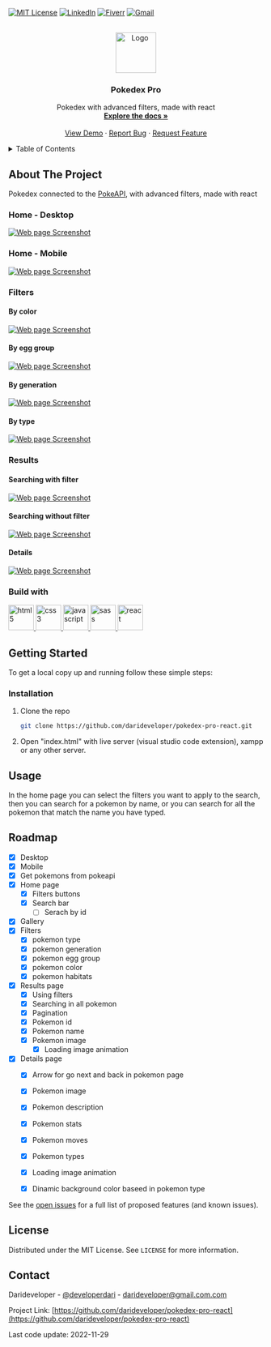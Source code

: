 <!-- Improved compatibility of back to top link: See: https://github.com/othneildrew/Best-README-Template/pull/73 -->
<a name="readme-top"></a>
<!--
*** Thanks for checking out the Best-README-Template. If you have a suggestion
*** that would make this better, please fork the repo and create a pull request
*** or simply open an issue with the tag "enhancement".
*** Don't forget to give the project a star!
*** Thanks again! Now go create something AMAZING! :D
-->



<!-- PROJECT SHIELDS -->
<!--
*** I'm using markdown "reference style" links for readability.
*** Reference links are enclosed in brackets [ ] instead of parentheses ( ).
*** See the bottom of this document for the declaration of the reference variables
*** for contributors-url, forks-url, etc. This is an optional, concise syntax you may use.
*** https://www.markdownguide.org/basic-syntax/#reference-style-links
-->
[![MIT License][license-shield]][license-url]
[![LinkedIn][linkedin-shield]][linkedin-url]
[![Fiverr][fiverr-shield]][fiverr-url]
[![Gmail][gmail-shield]][gmail-url]



<!-- PROJECT LOGO -->
<br />
<div align="center">
  <a href="https://github.com/darideveloper/pokedex-pro-react">
    <img src="./imgs/favicon.png" alt="Logo" width="80" height="80">
  </a>

<h3 align="center">Pokedex Pro</h3>

  <p align="center">
    Pokedex with advanced filters, made with react
    <br />
    <a href="https://github.com/darideveloper/pokedex-pro-react"><strong>Explore the docs »</strong></a>
    <br />
    <br />
    <a href="https://darideveloper.github.io/pokedex-pro-react/">View Demo</a>
    ·
    <a href="https://github.com/darideveloper/pokedex-pro-react/issues">Report Bug</a>
    ·
    <a href="https://github.com/darideveloper/pokedex-pro-react/issues">Request Feature</a>
  </p>
</div>



<!-- TABLE OF CONTENTS -->
<details>
  <summary>Table of Contents</summary>
  <ol>
    <li>
      <a href="#about-the-project">About The Project</a>
      <ul>
        <li><a href="#built-with">Built With</a></li>
      </ul>
    </li>
    <li>
      <a href="#getting-started">Getting Started</a>
      <ul>
        <li><a href="#prerequisites">Prerequisites</a></li>
        <li><a href="#installation">Installation</a></li>
      </ul>
    </li>
    <li><a href="#usage">Usage</a></li>
    <li><a href="#roadmap">Roadmap</a></li>
    <li><a href="#license">License</a></li>
    <li><a href="#contact">Contact</a></li>
  </ol>
</details>



<!-- ABOUT THE PROJECT -->
## About The Project

Pokedex connected to the [PokeAPI](https://pokeapi.co/), with advanced filters, made with react

### Home - Desktop

[![Web page Screenshot][ss-home-desktop]](https://darideveloper.github.io/pokedex-pro-react/)

### Home - Mobile

[![Web page Screenshot][ss-home-mobile]](https://darideveloper.github.io/pokedex-pro-react/)


### Filters

#### By color

[![Web page Screenshot][ss-filter-color]](https://darideveloper.github.io/pokedex-pro-react/)

#### By egg group

[![Web page Screenshot][ss-filter-eggs]](https://darideveloper.github.io/pokedex-pro-react/)

#### By generation
  
[![Web page Screenshot][ss-filter-generations]](https://darideveloper.github.io/pokedex-pro-react/)

#### By type

[![Web page Screenshot][ss-filter-types]](https://darideveloper.github.io/pokedex-pro-react/)

### Results

#### Searching with filter

[![Web page Screenshot][ss-results-1]](https://darideveloper.github.io/pokedex-pro-react/)

#### Searching without filter

[![Web page Screenshot][ss-results-2]](https://darideveloper.github.io/pokedex-pro-react/)

#### Details

[![Web page Screenshot][ss-details]](https://darideveloper.github.io/pokedex-pro-react/)

### Build with

<div>
<a href="https://developer.mozilla.org/es/docs/Web/HTML">
  <img src="https://cdn.svgporn.com/logos/html-5.svg" width="50" alt="html5" title="html5">
</a>
<a href="https://developer.mozilla.org/es/docs/Web/CSS">
  <img src="https://cdn.svgporn.com/logos/css-3.svg" width="50" alt="css3" title="css3">
</a>
<a href="https://developer.mozilla.org/es/docs/Web/javascript">
  <img src="https://cdn.svgporn.com/logos/javascript.svg" width="50" alt="javascript" title="javascript">
</a>
<a href="https://sass-lang.com/">
  <img src="https://cdn.svgporn.com/logos/sass.svg" width="50" alt="sass" title="sass">
</a>
<a href="https://es.reactjs.org/">
  <img src="https://cdn.svgporn.com/logos/react.svg" width="50" alt="react" title="react">
</a>
</div>

<!-- GETTING STARTED -->
## Getting Started

To get a local copy up and running follow these simple steps:


### Installation

1. Clone the repo
   ```sh
   git clone https://github.com/darideveloper/pokedex-pro-react.git
   ```
2. Open "index.html" with live server (visual studio code extension), xampp or any other server.

<!-- USAGE EXAMPLES -->
## Usage

In the home page you can select the filters you want to apply to the search, then you can search for a pokemon by name, or you can search for all the pokemon that match the name you have typed.


<!-- ROADMAP -->
## Roadmap

- [x] Desktop
- [x] Mobile
- [x] Get pokemons from pokeapi
- [x] Home page
  - [x] Filters buttons
  - [x] Search bar
    - [ ] Serach by id
- [x] Gallery
- [x] Filters
  - [x] pokemon type
  - [x] pokemon generation
  - [x] pokemon egg group
  - [x] pokemon color
  - [x] pokemon habitats
- [x] Results page
  - [x] Using filters
  - [x] Searching in all pokemon
  - [x] Pagination
  - [x] Pokemon id
  - [x] Pokemon name
  - [x] Pokemon image  
    - [x] Loading image animation
- [x] Details page
  - [x] Arrow for go next and back in pokemon page
  - [x] Pokemon image
  - [x] Pokemon description
  - [x] Pokemon stats
  - [x] Pokemon moves
  - [x] Pokemon types
  - [x] Loading image animation
  - [x] Dinamic background color baseed in pokemon type 


See the [open issues](https://github.com/darideveloper/pokedex-pro-react/issues) for a full list of proposed features (and known issues).



<!-- LICENSE -->
## License

Distributed under the MIT License. See `LICENSE` for more information.


<!-- CONTACT -->
## Contact

Darideveloper - [@developerdari](https://twitter.com/developerdari) - darideveloper@gmail.com.com

Project Link: [https://github.com/darideveloper/pokedex-pro-react](https://github.com/darideveloper/pokedex-pro-react)


<!-- MARKDOWN LINKS & ./imgs/ -->
<!-- https://www.markdownguide.org/basic-syntax/#reference-style-links -->
[contributors-shield]: https://img.shields.io/github/contributors/darideveloper/pokedex-pro-react.svg?style=for-the-badge
[contributors-url]: https://github.com/darideveloper/pokedex-pro-react/graphs/contributors
[forks-shield]: https://img.shields.io/github/forks/darideveloper/pokedex-pro-react.svg?style=for-the-badge
[forks-url]: https://github.com/darideveloper/pokedex-pro-react/network/members
[stars-shield]: https://img.shields.io/github/stars/darideveloper/pokedex-pro-react.svg?style=for-the-badge
[stars-url]: https://github.com/darideveloper/pokedex-pro-react/stargazers
[issues-shield]: https://img.shields.io/github/issues/darideveloper/pokedex-pro-react.svg?style=for-the-badge
[issues-url]: https://github.com/darideveloper/pokedex-pro-react/issues
[license-shield]: https://img.shields.io/github/license/darideveloper/pokedex-pro-react.svg?style=for-the-badge
[license-url]: https://github.com/darideveloper/pokedex-pro-react/blob/master/LICENSE.txt
[linkedin-shield]: https://img.shields.io/badge/-LinkedIn-black.svg?style=for-the-badge&logo=linkedin&colorB=555
[linkedin-url]: https://www.linkedin.com/in/francisco-dari-hernandez-6456b6181/

[ss-filter-color]: ./imgs/screenshots/filter_color.png
[ss-filter-eggs]: ./imgs/screenshots/filter_eggs.png
[ss-filter-generations]: ./imgs/screenshots/filter_generation.png
[ss-filter-habitats]: ./imgs/screenshots/filter_habitats.png
[ss-filter-types]: ./imgs/screenshots/filter_types.png
[ss-home-desktop]: ./imgs/screenshots/home_desktop.png
[ss-home-mobile]: ./imgs/screenshots/home_mobile.png
[ss-results-1]: ./imgs/screenshots/results_1.png
[ss-results-2]: ./imgs/screenshots/results_2.png
[ss-details]: ./imgs/screenshots/details.png

[gmail-url]: mailto:darideveloper@gmail.com
[fiverr-url]: https://www.fiverr.com/darideveloper
[gmail-shield]: https://img.shields.io/badge/-gmail-black.svg?style=for-the-badge&logo=gmail&colorB=555&logoColor=white
[fiverr-shield]: https://img.shields.io/badge/-fiverr-black.svg?style=for-the-badge&logo=fiverr&colorB=555&logoColor=white

<span>Last code update: <time datetime="2022-11-29" class="last-update">2022-11-29</time>

